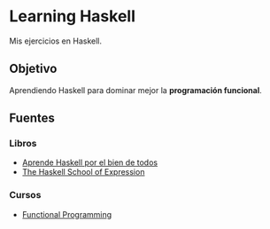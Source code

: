 # Learning Haskell

Mis ejercicios en Haskell.

## Objetivo

Aprendiendo Haskell para dominar mejor la **programación funcional**.

## Fuentes


### Libros

  - [Aprende Haskell por el bien de todos](http://aprendehaskell.es/)
  - [The Haskell School of Expression](http://www.cs.yale.edu/homes/hudak/SOE/)

### Cursos
  - [Functional Programming](https://www.edx.org/course/introduction-functional-programming-delftx-fp101x-0)
